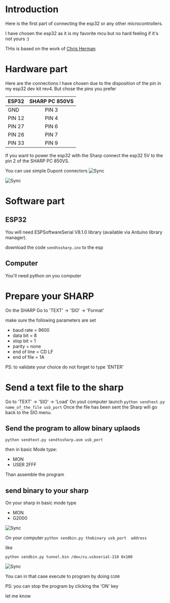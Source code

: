 # Introduction
Here is the first part of connecting the esp32 or any other microcontrollers.

I have chosen the esp32 as it is my favorite mcu but no hard feeling if it's not yours :)

THis is based on the work of [Chris Herman](https://github.com/chrisherman/PC-G850V-InvertedSerial)

# Hardware part

Here are the connections I have chosen due to the disposition of the pin in my esp32 dev kit rev4. But chose the pins you prefer


|ESP32|SHARP PC 850VS|
|:----|:----:|
|GND|PIN 3|
|PIN 12|PIN 4|
|PIN 27|PIN 6|
|PIN 26|PIN 7|
|PIN 33|PIN 9|


If you want to power the esp32 with the Sharp connect the esp32 5V to the pin 2 of the SHARP PC 850VS.

You can use simple Dupont connectors
![Sync](images/IMG_7494.HEIC)

![Sync](images/IMG_7495.HEIC)

# Software part

## ESP32
You will need ESPSoftwareSerial  V8.1.0 library (available via Arduino library manager).

download the code `sendtosharp.ino` to the esp

## Computer
You'll need python on you computer

# Prepare your SHARP

On the SHARP
Go to 'TEXT' -> 'SIO' -> 'Format'

make sure the following parameters are set
*  baud rate = 9600
* data bit = 8
* stop bit = 1
* parity  = none
* end of line = CD LF
* end of file  = 1A

PS: to validate your choice do not forget to type 'ENTER'

# Send a text file to the sharp

Go to 'TEXT' -> 'SIO' -> 'Load'
On yout computer launch
`python sendtext.py name_of_the_file usb_port`
Once the file has been sent the Sharp will go back to the SIO menu.

## Send the program to allow binary uplaods

`python sendtext.py sendtosharp.asm usb_port`

then in basic Mode
type: 
* MON
* USER 2FFF

Than assemble the program

## send binary to your sharp

On your sharp in basic mode
 type
 * MON
 * G2000

![Sync](images/IMG_7492.heic)


On your computer
`python sendbin.py thebinary usb_port  address`


like 


`python sendbin.py tunnel.bin /dev/cu.usbserial-210 0x100`


![Sync](images/IMG_7493.heic)


You can in that case  execute to program by doing `G100`

PS: you can stop the program by clicking the 'ON' key

let me know







